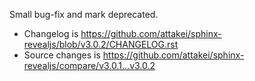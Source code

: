 Small bug-fix and mark deprecated.

- Changelog is https://github.com/attakei/sphinx-revealjs/blob/v3.0.2/CHANGELOG.rst
- Source changes is https://github.com/attakei/sphinx-revealjs/compare/v3.0.1...v3.0.2
